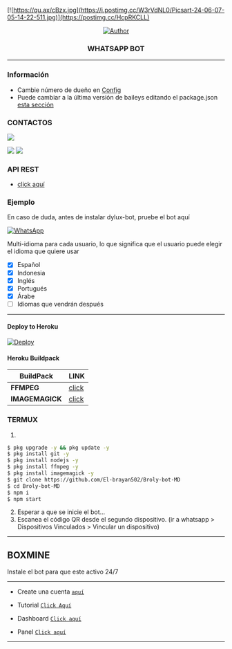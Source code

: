 [![https://qu.ax/cBzx.jpg](https://i.postimg.cc/W3rVdNL0/Picsart-24-06-07-05-14-22-511.jpg)](https://postimg.cc/HcpRKCLL)

<p align="center">
<a href="https://wa.me/50231458537"><img title="Author" src="https://img.shields.io/badge/BrolyBot-black?style=for-the-badge&logo=whatsApp"></a>
<p/>


<h3 align="center">WHATSAPP BOT</h3>

***
### Información
- Cambie número de dueño en [Config](https://github.com/El-brayan502/Broly-bot-MD/blob/main/config.js#L6)
- Puede cambiar a la última versión de baileys editando el package.json [esta sección](https://github.com/El-brayan502/Broly-bot-MD/blob/main/package.json#L42)


### CONTACTOS
<p>
<a href="https://whatsapp.com/channel/0029VajUPbECxoB0cYovo60W" target="blank"><img src="https://img.shields.io/badge/Whatsapp-30302f?style=flat&logo=whatsapp" /></a>

 <a href="http://www.instagram.com/brayanff502" target="blank"><img src="https://img.shields.io/badge/Instagram-30302f?style=flat&logo=instagram" /></a>
<a href="https://m.facebook.com/soybrayanff" target="blank"><img src="https://img.shields.io/badge/Facebook-30302f?style=flat&logo=facebook" /></a>

</p> 

### API REST
-  [click aquí](https://api.fgmods.xyz)

### Ejemplo 
En caso de duda, antes de instalar dylux-bot, pruebe el bot aquí

[![WhatsApp](https://img.shields.io/badge/DyLux-25D366?style=for-the-badge&logo=whatsapp&logoColor=white)](https://instabio.cc/fg98ff) 


Multi-idioma para cada usuario, lo que significa que el usuario puede elegir el idioma que quiere usar

- [x] Español
- [x] Indonesia
- [x] Inglés
- [x] Portugués
- [x] Árabe
- [ ] Idiomas que vendrán después

***

#### Deploy to Heroku
[![Deploy](https://www.herokucdn.com/deploy/button.svg)](https://heroku.com/deploy?template=https://github.com/FG98F/senna-bot)

#### Heroku Buildpack
| BuildPack | LINK |
|--------|--------|
| **FFMPEG** |[click](https://github.com/jonathanong/heroku-buildpack-ffmpeg-latest) |
| **IMAGEMAGICK** | [click](https://github.com/DuckyTeam/heroku-buildpack-imagemagick) |

### TERMUX
1. 
```sh
$ pkg upgrade -y && pkg update -y
$ pkg install git -y
$ pkg install nodejs -y
$ pkg install ffmpeg -y
$ pkg install imagemagick -y
$ git clone https://github.com/El-brayan502/Broly-bot-MD
$ cd Broly-bot-MD
$ npm i 
$ npm start
```
2. Esperar a que se inicie el bot...
3. Escanea el código QR desde el segundo dispositivo. (ir a whatsapp > Dispositivos Vinculados > Vincular un dispositivo)
---------


## BOXMINE



Instale el bot para que este activo 24/7

---------
* Create una cuenta  [`aquí`](https://dash.boxmineworld.com/register?ref=Mb0BN5ny)
* Tutorial [`Click Aquí`](https://youtu.be/Vzk_X45bDIw?si=1UNQWa2B9w-xyBSm)

* Dashboard [`Click aquí`](https://dash.boxmineworld.com)
* Panel [`Click aquí`](https://panel.boxmineworld.com/)

---------
